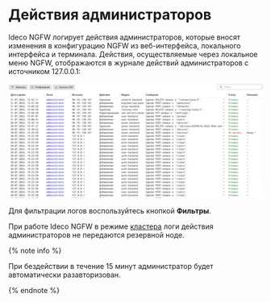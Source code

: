 # Действия администраторов

Ideco NGFW логирует действия администраторов, которые вносят изменения в конфигурацию NGFW из веб-интерфейса, локального интерфейса и терминала. Действия, осуществляемые через локальное меню NGFW, отображаются в журнале действий администраторов с источником 127.0.0.1:

![](../../../_images/admin-logs.png)

Для фильтрации логов воспользуйтесь кнопкой **Фильтры**.

При работе Ideco NGFW в режиме [кластера](../../../ngfw/settings/server-management/cluster/cluster.md) логи действия администраторов не передаются резервной ноде.

{% note info %}

При бездействии в течение 15 минут администратор будет автоматически разавторизован.

{% endnote %}

